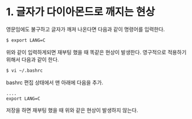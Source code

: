 # 1. 글자가 다이아몬드로 깨지는 현상
영문임에도 불구하고 글자가 깨져 나온다면 다음과 같이 명령어를 입력한다. 

~~~bash
$ export LANG=C
~~~
위와 같이 입력하게되면 재부팅 했을 때 똑같은 현상이 발생한다. 
영구적으로 적용하기 위해서 다음과 같이 한다. 

~~~bash
$ vi ~/.bashrc
~~~

bashrc 편집 상태에서 맨 아래에 다음을 추가. 

~~~
....
export LANG=C
~~~
저장을 하면 재부팅 했을 때 위와 같은 현상이 발생하지 않는다.